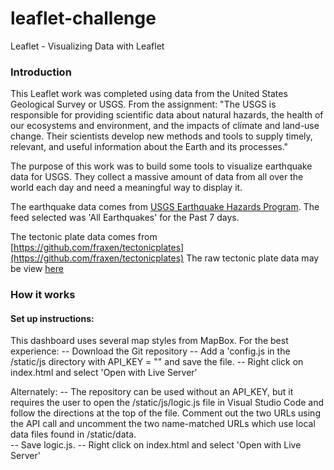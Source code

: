 # leaflet-challenge
Leaflet - Visualizing Data with Leaflet

### Introduction
This Leaflet work was completed using data from the United States Geological Survey or USGS.  From the assignment: "The USGS is responsible for providing scientific data about natural hazards, the health of our ecosystems and environment, and the impacts of climate and land-use change.  Their scientists develop new methods and tools to supply timely, relevant, and useful information about the Earth and its processes."

The purpose of this work was to build some tools to visualize earthquake data for USGS.  They collect a massive amount of data from all over the world each day and need a meaningful way to display it.

The earthquake data comes from [USGS Earthquake Hazards Program](https://earthquake.usgs.gov/earthquakes/feed/v1.0/geojson.php).  The feed selected was 'All Earthquakes' for the Past 7 days.

The tectonic plate data comes from [https://github.com/fraxen/tectonicplates](https://github.com/fraxen/tectonicplates)
The raw tectonic plate data may be view [here]("https://raw.githubusercontent.com/fraxen/tectonicplates/master/GeoJSON/PB2002_boundaries.json")

### How it works


#### Set up instructions:
This dashboard uses several map styles from MapBox. For the best experience:
-- Download the Git repository
-- Add a 'config.js in the /static/js directory with API_KEY = "<Your MapBOX API KEY>" and save the file.
-- Right click on index.html and select 'Open with Live Server'

Alternately:
-- The repository can be used without an API_KEY, but it requires the user to open the /static/js/logic.js file in Visual Studio Code and follow the directions at the top of the file.  Comment out the two URLs using the API call and uncomment the two name-matched URLs which use local data files found in /static/data.  
-- Save logic.js.
-- Right click on index.html and select 'Open with Live Server'
